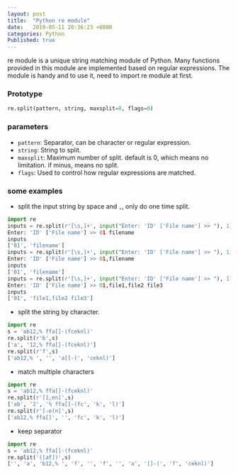 ```yaml
---
layout: post
title:  "Python re module"
date:   2019-05-11 20:36:23 +0800
categories: Python
Published: true
---
```

re module is a unique string matching module of Python. Many functions provided in this module are implemented based on regular expressions. The module is handy and to use it, need to import re module at first.

### Prototype 
```python
re.split(pattern, string, maxsplit=0, flags=0)
```
### parameters
+ `pattern`: Separator, can be character or regular expression.<br>
+ `string`: String to split.<br>
+ `maxsplit`: Maximum number of split. default is 0, which means no limitation. if minus, means no split.<br>
+ `flags`: Used to control how regular expressions are matched.<br>

### some examples
+ split the input string by space and `,`, only do one time split.
```python
import re
inputs = re.split(r'[\s,]+', input("Enter: 'ID' ['File name'] >> "), 1)
Enter: 'ID' ['File name'] >> 01 filename
inputs
['01', 'filename']
inputs = re.split(r'[\s,]+', input("Enter: 'ID' ['File name'] >> "), 1)
Enter: 'ID' ['File name'] >> 01,filename
inputs
['01', 'filename']
inputs = re.split(r'[\s,]+', input("Enter: 'ID' ['File name'] >> "), 1)
Enter: 'ID' ['File name'] >> 01,file1,file2 file3
inputs
['01', 'file1,file2 file3']
```
+ split the string by character.
```python
import re
s = 'ab12,% ffa[]-(fceknl)'
re.split(r'b',s)
['a', '12,% ffa[]-(fceknl)']
re.split(r'f',s)
['ab12,% ', '', 'a[]-(', 'ceknl)']
```
+ match multiple characters
```python
import re
s = 'ab12,% ffa[]-(fceknl)'
re.split(r'[1,en]',s)
['ab', '2', '% ffa[]-(fc', 'k', 'l)']
re.split(r'[-e(n]',s)
['ab12,% ffa[]', '', 'fc', 'k', 'l)']
```
+ keep separator
```python
import re
s = 'ab12,% ffa[]-(fceknl)'
re.split('([af])',s)
['', 'a', 'b12,% ', 'f', '', 'f', '', 'a', '[]-(', 'f', 'ceknl)']
```

